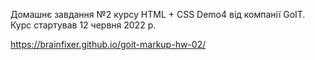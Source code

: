 Домашнє завдання №2 курсу HTML + CSS Demo4 від компанії GoIT. Курс стартував 12 червня 2022 р.

https://brainfixer.github.io/goit-markup-hw-02/
